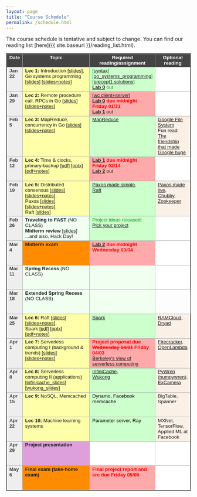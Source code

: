 ```yaml
---
layout: page
title: "Course Schedule"
permalink: /schedule.html
---
```


<style>
table.calendar {
    font-family: arial, helvetica;
    font-size: 10pt;
    empty-cells: show;
    border: 1px solid #000000;
    border-collapse: collapse;
}
table.calendar tr td {
    border: 1px solid #aaaaaa;
}
table.calendar tr {
    vertical-align: top;
    height: 5em;
    background: #ffffff;
}
table.calendar thead tr {
    text-align: center;
    background: #444444;
    color: #ffffff;
    height: auto;
    font-weight: bold;
}
/*.date {
	background: Gainsboro;
}*/
.holiday {
    background: #F0FFF0;
}
.lecture {
    background: #ffffaa;
}
.presentation {
    background: Plum;
}
.exam {
    background: DarkOrange;
}
.important {
    background: #ffaaaa;
}
.nodue {
    background: #ccffcc;
}
.optional {
    background: Linen;
}
.reading {
    color: Black;
}
.deadline {
    background: #ffaaaa;
}
.hwdue {
    color: #ff0000;
	font-weight: bold;
}
.assignment {
    background: #ccffcc;
    color: #0aa00a;
}
.date {
	background: #eeeeee;
    color: #444444;
}
</style>

The course schedule is tentative and subject to change. You can find our reading list [here]({{ site.baseurl }}/reading_list.html).
<p>
<table class="calendar" cellspacing="0" cellpadding="6" width="100%">
 <thead>
  <tr>
   <td width="8%">Date</td><td width="45%">Topic</td>
   <td width="30%">Required reading/assignment</td><td width="17%">Optional reading</td>
  </tr>
 </thead>

<tr> <!-- week of Jan 20 -->
  <td id="2020-1-22" class="date"><b>Jan 22</b></td>
  <td class="lecture">
	<b>Lec 1:</b> Introduction [<a href="./public/lecs/lec1-intro.pdf">slides</a>], <br/> 
		Go systems programming [<a href="./public/lecs/precept1_go_basics.pdf">slides</a>] 
			[<a href="./public/lecs/precept1_go_basics+notes.pdf">slides+notes</a>]</td>
  <td class="assignment">
	[<a href="./public/lecs/precept1_handout.docx">syntax</a>] <br/>
	[<a href="./public/lecs/precept1_handout2.docx">go_systems_programming</a>] <br/>
	[<a href="./public/lecs/precept1_sol.tar.gz">precept1 solutions</a>] <br/>
	<b><a href="https://github.com/cs675-spring20-projs/lab0">Lab 0</a></b> out
	</td>
  <td></td>
</tr>
<tr> <!-- week of Jan 27 -->
  <td id="2020-1-29" class="date"><b>Jan 29</b></td>
  <td class="lecture">
	<b>Lec 2:</b> Remote procedure call, RPCs in Go [<a href="./public/lecs/lec2-rpc.pdf">slides</a>]
			[<a href="./public/lecs/lec2-rpc+notes.pdf">slides+notes</a>]</td>
  <td class="deadline">
	[<a href="./public/lecs/precept2_handout.pdf">wc client+server</a>] <br/>
	<span class="hwdue"><a href="https://github.com/cs675-spring20-projs/lab0">Lab 0</a> due midnight Friday 01/31</span><br/>
	<b><a href="https://git.gmu.edu/cs675-spring20-labs/lab1">Lab 1</a></b> out</td>
  <td></td>
</tr>
<tr> <!-- week of Feb 3 -->
  <td id="2020-2-5" class="date"><b>Feb 5</b></td>
  <td class="lecture">
	<b>Lec 3:</b> MapReduce, concurrency in Go [<a href="./public/lecs/lec3-mr-concurrency.pdf">slides</a>]
		[<a href="./public/lecs/lec3-mr-concurrency+notes.pdf">slides+notes</a>]</td>
  <td class="nodue">
	<span class="reading"><a href="./public/papers/mapreduce_osdi04.pdf">MapReduce</a></span></td>
  <td class="optional"><a href="./public/papers/gfs_sosp03.pdf">Google File System</a><br/>
		Fun read: <a href="https://www.newyorker.com/magazine/2018/12/10/the-friendship-that-made-google-huge">The friendship that made Google huge</a></td>
</tr>
<tr> <!-- week of Feb 10 -->
  <td id="2020-2-12" class="date"><b>Feb 12</b></td>
  <td class="lecture">
	<b>Lec 4:</b> Time & clocks, primary-backup [<a href="./public/lecs/lec4-time-pb.pdf">pdf</a>]
		[<a href="./public/lecs/lec4-time-pb-uploaded.pptx">pptx</a>]
		[<a href="./public/lecs/lec4-time-pb+notes.pdf">pdf+notes</a>]</td>
  <td class="deadline">
	<span class="hwdue"><a href="https://git.gmu.edu/cs675-spring20-labs/lab1">Lab 1</a> due midnight Friday 02/14</span><br/>
	<b><a href="https://git.gmu.edu/cs675-spring20-labs/lab2">Lab 2</a></b> out</td>
  <td></td>
</tr>
<tr> <!-- week of Feb 17 -->
  <td id="2020-2-19" class="date"><b>Feb 19</b></td>
  <td class="lecture">
	<b>Lec 5:</b> Distributed consensus [<a href="./public/lecs/lec5-consensus.pdf">slides</a>] 
		[<a href="./public/lecs/lec5-consensus+notes.pdf">slides+notes</a>],<br/>
		Paxos [<a href="./public/lecs/paxos.pdf">slides</a>] [<a href="./public/lecs/paxos+notes.pdf">slides+notes</a>], <br/>
		Raft [<a href="./public/lecs/raft.pdf">slides</a>]</td>
  <td class="nodue">
	<span class="reading"><a href="./public/papers/paxos_simple.pdf">Paxos made simple</a>, <br/>
		<a href="./public/papers/raft_atc14.pdf">Raft</a></span></td>
  <td class="optional"><a href="./public/papers/paxos_live.pdf">Paxos made live</a>,<br/>
		<a href="./public/papers/chubby_osdi06.pdf">Chubby</a>, <br/>
		<a href="./public/papers/zk_atc10.pdf">Zookeeper</a></td>
</tr>
<tr> <!-- week of Feb 24 -->
  <td id="2020-2-26" class="date"><b>Feb 26</b></td>
  <td class="holiday">
	<b>Traveling to FAST</b> (NO CLASS)<br/>
	<b>Midterm review</b> [<a href="./public/lecs/midterm-review.pdf">slides</a>]<br/>
	...and also, Hack Day!</td>
  <td class="assignment">
	Project ideas released: <a href="./proj.html">Pick your project</a> <br/></td>
  <td></td>
</tr>
<tr> <!-- week of Mar 2 -->
  <td id="2020-3-4" class="date"><b>Mar 4</b></td>
  <td class="exam">
	<b>Midterm exam</b> </td>
  <td class="deadline">
	<span class="hwdue"><a href="https://git.gmu.edu/cs675-spring20-labs/lab2">Lab 2</a> due midnight Wednesday 03/04</span></td>
  <td></td>
</tr>
<tr> <!-- week of Mar 9 -->
  <td id="2020-3-11" class="date"><b>Mar 11</b></td>
  <td class="holiday">
	<b>Spring Recess</b> (NO CLASS)</td>
  <td class="holiday"></td>
  <td></td>
</tr>
<tr> <!-- week of Mar 16 -->
  <td id="2020-3-18" class="date"><b>Mar 18</b></td>
  <td class="holiday">
	<b>Extended Spring Recess</b> (NO CLASS)</td>
  <td class="holiday"></td>
</tr>
<tr> <!-- week of Mar 23 -->
  <td id="2020-3-25" class="date"><b>Mar 25</b></td>
  <td class="lecture">
	<b>Lec 6:</b> Raft [<a href="./public/lecs/raft.pdf">slides</a>]
			[<a href="./public/lecs/raft+notes.pdf">slides+notes</a>], <br/>  
		Spark [<a href="./public/lecs/lec6-spark.pdf">pdf</a>] 
			  [<a href="./public/lecs/lec6-spark.pptx">pptx</a>]
			  [<a href="./public/lecs/lec6-spark+notes.pdf">pdf+notes</a>] </td>
  <td class="nodue">
	<span class="reading"><a href="./public/papers/spark_nsdi12.pdf">Spark</a></span></td>
  <td class="optional"><a href="./public/papers/ramcloud_tocs15.pdf">RAMCloud</a>, <br/>
		<a href="./public/papers/dryad_eurosys07.pdf">Dryad</a></td>
</tr>
<tr> <!-- week of Mar 30 -->
  <td id="2020-4-1" class="date"><b>Apr 1</b></td>
  <td class="lecture">
	<b>Lec 7:</b> Serverless computing I (background & trends) [<a href="./public/lecs/lec7-serverless-computing-1.pdf">slides</a>]
		[<a href="./public/lecs/lec7-serverless-computing-1+notes.pdf">slides+notes</a>]</td>
  <td class="deadline">
	<span class="hwdue">Project proposal due <strike>Wednesday 04/01</strike> Friday 04/03</span><br/>
	<span class="reading"><a href="./public/papers/berkeley_serverless.pdf">Berkeley's view of serverless computing</a></span></td>
  <td class="optional"><a href="https://www.usenix.org/conference/nsdi20/presentation/agache">Firecracker</a>,
		<a href="https://www.usenix.org/node/196323">OpenLambda</a></td>
</tr>
<tr> <!-- week of Apr 6 -->
  <td id="2020-4-8" class="date"><b>Apr 8</b></td>
  <td class="lecture">
	<b>Lec 8:</b> Serverless computing II (applications) [<a href="./public/lecs/lec8-infinicache.pdf">infinicache_slides</a>]
		[<a href="./public/lecs/lec8-wukong.pdf">wukong_slides</a>]</td>
  <td class="nodue">
	<span class="reading"><a href="https://www.usenix.org/conference/fast20/presentation/wang-ao">InfiniCache</a>,<br/> 
		<a href="https://arxiv.org/abs/1910.05896">Wukong</a></span></td>
  <td class="optional"><a href="https://tddg.github.io/cs675-spring20/public/papers/pywren_socc17.pdf">PyWren</a>
		(<a href="https://arxiv.org/pdf/1810.09679.pdf">numpywren</a>),
		<a href="https://tddg.github.io/cs675-spring20/public/papers/excamera_nsdi17.pdf">ExCamera</a></td>
</tr>
<tr> <!-- week of Apr 13 -->
  <td id="2020-4-15" class="date"><b>Apr 15</b></td>
  <td class="lecture">
	<b>Lec 9:</b> NoSQL, Memcached</td>
  <td class="nodue">
	<span class="reading">Dynamo, Facebook memcache</span></td>
  <td class="optional">BigTable, Spanner</td>
  <!--td class="lecture">
	<b>Lec 10:</b> Infrastructure, DC/OS</td>
  <td class="deadline">
	<span class="hwdue">Project checkpoint report due Wednesday 04/15</span><br/>
	<span class="reading">DC/OS, Borg, Mesos</span></td>
  <td class="optional">Google datacenter workload analysis, Hadoop YARN, Quasar, Omega</td-->
</tr>
<tr> <!-- week of Apr 20 -->
  <td id="2020-4-22" class="date"><b>Apr 22</b></td>
  <td class="lecture">
	<b>Lec 10:</b> Machine learning systems</td>
  <td class="nodue">
	<span class="reading">Parameter server, Ray</span></td>
  <td class="optional">MXNet, TensorFlow, Applied ML at Facebook</td>
</tr>
<tr> <!-- week of Apr 27 -->
  <td id="2020-4-29" class="date"><b>Apr 29</b></td>
  <td class="presentation">
	<b>Project presentation</b></td>
  <td></td>
  <td></td>
</tr>
<tr> <!-- week of May 4 -->
  <td id="2020-5-6" class="date"><b>May 6</b></td>
  <td class="exam">
	<b>Final exam (take-home exam)</b></td>
  <td class="deadline">
	<span class="hwdue">Final project report and src due Friday 05/08</span></td>
  <td></td>
</tr>

</table>
